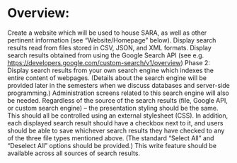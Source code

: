 # Overview:
Create a website which will be used to house SARA, as well as other pertinent information (see
“Website/Homepage” below).
Display search results read from files stored in CSV, JSON, and XML formats.
Display search results obtained from using the Google Search API (see e.g.
https://developers.google.com/custom-search/v1/overview)
Phase 2: Display search results from your own search engine which indexes the entire content of
webpages. (Details about the search engine will be provided later in the semesters when we
discuss databases and server-side programming.) Administration screens related to this search
engine will also be needed.
Regardless of the source of the search results (file, Google API, or custom search engine) – the
presentation styling should be the same. This should all be controlled using an external stylesheet
(CSS).
In addition, each displayed search result should have a checkbox next to it, and users should be able
to save whichever search results they have checked to any of the three file types mentioned above.
(The standard “Select All” and “Deselect All” options should be provided.) This write feature should be
available across all sources of search results.
